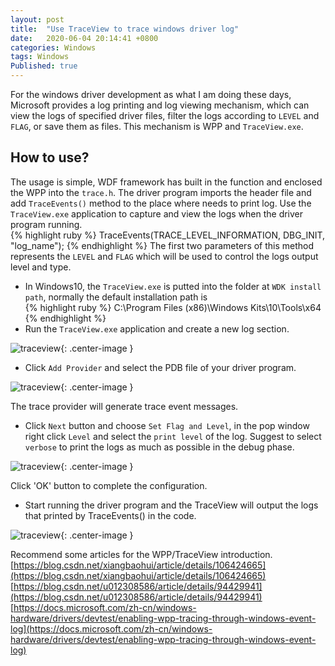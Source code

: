 ```yaml
---
layout: post
title:  "Use TraceView to trace windows driver log"
date:   2020-06-04 20:14:41 +0800
categories: Windows
tags: Windows
Published: true
---
```

For the windows driver development as what I am doing these days, Microsoft provides a log printing and log viewing mechanism, which can view the logs of specified driver files, filter the logs according to `LEVEL` and `FLAG`, or save them as files. This mechanism is WPP and  `TraceView.exe`.

## How to use?
The usage is simple, WDF framework has built in the function and enclosed the WPP into the `trace.h`.
The driver program imports the header file and add `TraceEvents()` method to the place where needs to print log. Use the `TraceView.exe` application to capture and view the logs when the driver program running.  
{% highlight ruby %}
TraceEvents(TRACE_LEVEL_INFORMATION, DBG_INIT, "log_name");
{% endhighlight %}
The first two parameters of this method represents the `LEVEL` and `FLAG` which will be used to control the logs output level and type.

+ In Windows10, the `TraceView.exe` is putted into the folder at `WDK install path`, normally the default installation path is     
{% highlight ruby %}
C:\Program Files (x86)\Windows Kits\10\Tools\x64
{% endhighlight %}
+ Run the `TraceView.exe` application and create a new log section.    

![traceview]({{site.baseurl}}/assets/image/others-traceview-01.PNG){: .center-image }

+ Click `Add Provider` and select the PDB file of your driver program.    

![traceview]({{site.baseurl}}/assets/image/others-traceview-02.PNG){: .center-image }

The trace provider will generate trace event messages.

+ Click `Next` button and choose `Set Flag and Level`, in the pop window right click `Level` and select the `print level` of the log. Suggest to select `verbose` to print the logs as much as possible in the debug phase.    
 
![traceview]({{site.baseurl}}/assets/image/others-traceview-03.PNG){: .center-image }

Click 'OK' button to complete the configuration. 

+ Start running the driver program and the TraceView will output the logs that printed by TraceEvents() in the code.    

![traceview]({{site.baseurl}}/assets/image/others-traceview-04.PNG){: .center-image }

Recommend some articles for the WPP/TraceView introduction.
[https://blog.csdn.net/xiangbaohui/article/details/106424665](https://blog.csdn.net/xiangbaohui/article/details/106424665)  
[https://blog.csdn.net/u012308586/article/details/94429941](https://blog.csdn.net/u012308586/article/details/94429941)  
[https://docs.microsoft.com/zh-cn/windows-hardware/drivers/devtest/enabling-wpp-tracing-through-windows-event-log](https://docs.microsoft.com/zh-cn/windows-hardware/drivers/devtest/enabling-wpp-tracing-through-windows-event-log)
